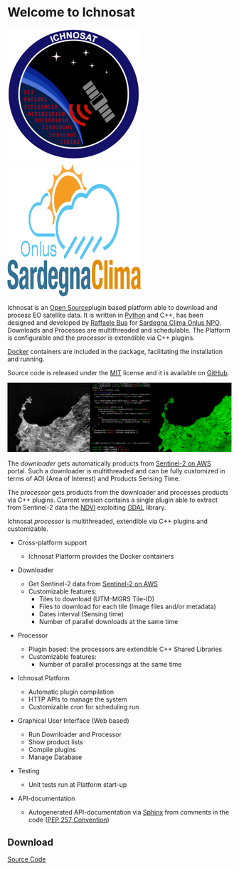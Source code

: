 

Welcome to Ichnosat
=============================

<img src="https://raw.githubusercontent.com/SardegnaClimaOnlus/ichnosat/master/auto-docs/source/_static/logo.png" alt="alt text" width="300" height="300">
<img src="https://raw.githubusercontent.com/SardegnaClimaOnlus/ichnosat/master/auto-docs/source/_static/sardegna-clima-logo.png" alt="alt text" width="300" height="300">

Ichnosat is an [Open Source](https://opensource.org/)plugin based platform able to
download and process EO satellite data. It is written in
[Python](https://www.python.org/) and C++, has been designed and developed by [Raffaele Bua](https://buele.github.io) for [Sardegna Clima Onlus NPO](http://www.sardegna-clima.it). Downloads and Processes are multithreaded and schedulable.
The Platform is configurable and the *processor* is extendible via C++ plugins.


[Docker](https://www.docker.com/)  containers are included in the package, facilitating the installation and running.


Source code is released under
the [MIT](https://opensource.org/licenses/MIT) license and it is available on [GitHub](https://github.com/SardegnaClimaOnlus/ichnosat/).




![](https://raw.githubusercontent.com/SardegnaClimaOnlus/ichnosat/master/auto-docs/source/_static/ichnosat-intro.png)




The *downloader* gets automatically products from
[Sentinel-2 on AWS](http://sentinel-pds.s3-website.eu-central-1.amazonaws.com/) portal. Such a downloader is multithreaded and can be
fully customized in terms of AOI (Area of Interest) and Products Sensing Time.

The *processor* gets products from the downloader
and processes products via C++ plugins. Current
version contains a single plugin able to extract from Sentinel-2 data the  [NDVI](https://en.wikipedia.org/wiki/Normalized_Difference_Vegetation_Index)  exploiting
[GDAL](http://www.gdal.org/)  library.


Ichnosat *processor* is multithreaded, extendible
via C++ plugins and customizable.




[](https://raw.githubusercontent.com/SardegnaClimaOnlus/ichnosat/master/auto-docs/source/_static/sardegna-clima-logo.png)

[](https://raw.githubusercontent.com/SardegnaClimaOnlus/ichnosat/master/auto-docs/source/_static/ichnosat-workflow.png)




- Cross-platform support
    - Ichnosat Platform provides the Docker containers

- Downloader
    - Get Sentinel-2 data from  [Sentinel-2 on AWS](http://sentinel-pds.s3-website.eu-central-1.amazonaws.com/)
    - Customizable features:
        - Tiles to download (UTM-MGRS Tile-ID)
        - Files to download for each tile (Image files and/or metadata)
        - Dates interval (Sensing time)
        - Number of parallel downloads at the same time

- Processor
    - Plugin based: the processors are extendible C++ Shared Libraries
    - Customizable features:
        - Number of parallel processings at the same time

- Ichnosat Platform
   - Automatic plugin compilation
   - HTTP APIs to manage the system
   - Customizable cron for scheduling run

- Graphical User Interface (Web based)
   - Run Downloader and Processor
   - Show product lists
   - Compile plugins
   - Manage Database

- Testing
   - Unit tests run at Platform start-up

- API-documentation
   - Autogenerated API-documentation via [Sphinx](http://www.sphinx-doc.org/) from comments in the code ([PEP 257 Convention](https://www.python.org/dev/peps/pep-0257/))





Download
-----------------
[Source Code](https://github.com/SardegnaClimaOnlus/ichnosat/archive/master.zip)




